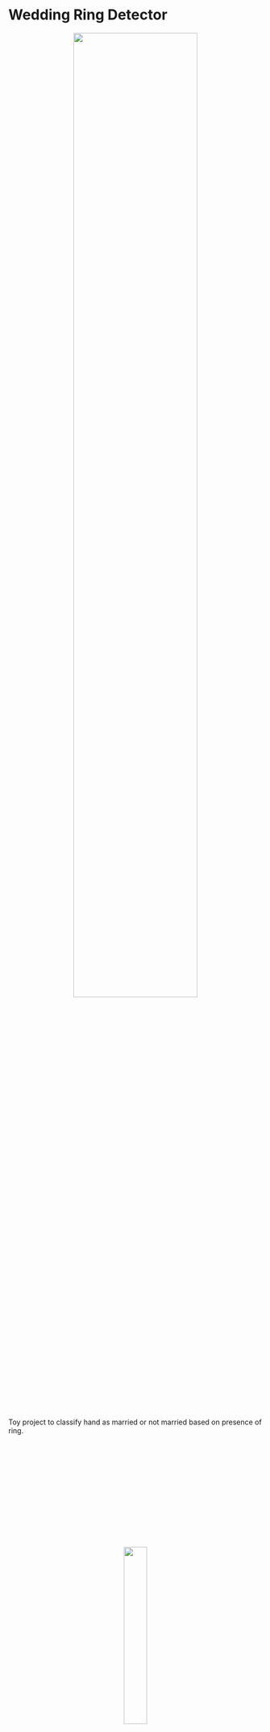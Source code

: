 # Wedding Ring Detector

<p align='center'>
  <img src='readme/demo.gif' width=70%>
</p>

Toy project to classify hand as married or not married based on presence of ring.

<br><br><br><br><br><br><br>
---

<p align='center'>
  <img src='http://giphygifs.s3.amazonaws.com/media/23sFpFl5V3HIk/giphy.gif' width=30%>
</p>

gif source: [giphy](https://giphy.com/gifs/beyonce-favorite-single-ladies-23sFpFl5V3HIk)
